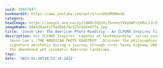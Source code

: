 ```yaml
---
uuid: 20057847
bookmarkOf: https://www.youtube.com/watch?v=nD0VM0NWwSA
category:
headImage: https://images.are.na/eyJidWNrZXQiOiJhcmVuYV9pbWFnZXMiLCJrZXkiOiIyMDA1Nzg0Ny9vcmlnaW5hbF81ODZkMzBhZTQzZjVhZDhlYjc0YzUyNWM1NjY5ZGZmNC5qcGciLCJlZGl0cyI6eyJyZXNpemUiOnsid2lkdGgiOjEyMDAsImhlaWdodCI6MTIwMCwiZml0IjoiaW5zaWRlIiwid2l0aG91dEVubGFyZ2VtZW50Ijp0cnVlfSwid2VicCI6eyJxdWFsaXR5Ijo5MH0sImpwZWciOnsicXVhbGl0eSI6OTB9LCJyb3RhdGUiOm51bGx9fQ==?bc=0
imageName: 586d30ae43f5ad8eb74c525c5669dff4.jpg
title: 'Jason Lee: The American Photo Roadtrip - An ILFORD Inspires film'
description: Our ILFORD Inspires 'Legends of Skateboarding' series concludes with
  Jason Lee's 'THE AMERICAN PHOTO ROADTRIP'. Discover the philosophies behind Jason's
  signature aesthetic during a journey through rural Texas highway 380 to document
  the abandoned yet cinematic American landscape.
tags:
date: '2023-01-26T19:52:16.242Z'
---
```

